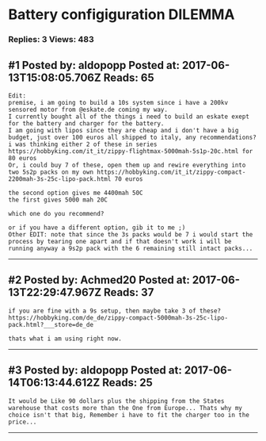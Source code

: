 # Battery configiguration DILEMMA

### Replies: 3 Views: 483

## \#1 Posted by: aldopopp Posted at: 2017-06-13T15:08:05.706Z Reads: 65

```
Edit:
premise, i am going to build a 10s system since i have a 200kv sensored motor from @eskate.de coming my way.
I currently bought all of the things i need to build an eskate exept for the battery and charger for the battery.
I am going with lipos since they are cheap and i don't have a big budget, just over 100 euros all shipped to italy, any recommendations?
i was thinking either 2 of these in series https://hobbyking.com/it_it/zippy-flightmax-5000mah-5s1p-20c.html for 80 euros
Or, i could buy 7 of these, open them up and rewire everything into two 5s2p packs on my own https://hobbyking.com/it_it/zippy-compact-2200mah-3s-25c-lipo-pack.html 70 euros 

the second option gives me 4400mah 50C 
the first gives 5000 mah 20C

which one do you recommend?

or if you have a different option, gib it to me ;)
Other EDIT: note that since the 3s packs would be 7 i would start the process by tearing one apart and if that doesn't work i will be running anyway a 9s2p pack with the 6 remaining still intact packs...
```

---
## \#2 Posted by: Achmed20 Posted at: 2017-06-13T22:29:47.967Z Reads: 37

```
if you are fine with a 9s setup, then maybe take 3 of these?
https://hobbyking.com/de_de/zippy-compact-5000mah-3s-25c-lipo-pack.html?___store=de_de

thats what i am using right now.
```

---
## \#3 Posted by: aldopopp Posted at: 2017-06-14T06:13:44.612Z Reads: 25

```
It would be Like 90 dollars plus the shipping from the States warehouse that costs more than the One from Europe... Thats why my choice isn't that big, Remember i have to fit the charger too in the price...
```

---
